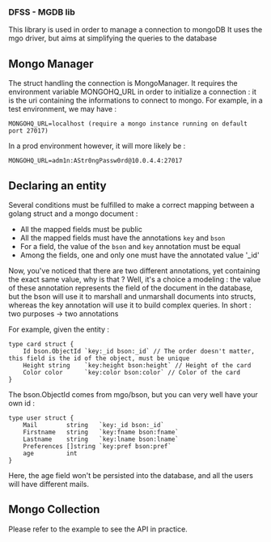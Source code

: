 ### DFSS - MGDB lib ###

This library is used in order to manage a connection to mongoDB
It uses the mgo driver, but aims at simplifying the queries to the database

## Mongo Manager ##

The struct handling the connection is MongoManager. It requires the environment variable MONGOHQ_URL in order to initialize a connection : it is the uri containing the informations to connect to mongo.
For example, in a test environment, we may have :

    MONGOHQ_URL=localhost (require a mongo instance running on default port 27017)

In a prod environment however, it will more likely be :

    MONGOHQ_URL=adm1n:AStr0ngPassw0rd@10.0.4.4:27017


## Declaring an entity ##

Several conditions must be fulfilled to make a correct mapping between a golang struct and a mongo document :
- All the mapped fields must be public
- All the mapped fields must have the annotations `key` and `bson`
- For a field, the value of the `bson` and `key` annotation must be equal
- Among the fields, one and only one must have the annotated value '_id'

Now, you've noticed that there are two different annotations, yet containing the exact same value, why is that ?
Well, it's a choice a modeling : the value of these annotation represents the field of the document in the database, but the bson will use it to marshall and unmarshall documents into structs, whereas the key annotation will use it to build complex queries. In short : two purposes -> two annotations

For example, given the entity :

    type card struct {
        Id bson.ObjectId `key:_id bson:_id` // The order doesn't matter, this field is the id of the object, must be unique
        Height string    `key:height bson:height` // Height of the card
        Color color      `key:color bson:color` // Color of the card
    }

The bson.ObjectId comes from mgo/bson, but you can very well have your own id :

    type user struct {
        Mail        string   `key:_id bson:_id`
        Firstname   string   `key:fname bson:fname`
        Lastname    string   `key:lname bson:lname`
        Preferences []string `key:pref bson:pref`
        age         int
    }

Here, the age field won't be persisted into the database, and all the users will have different mails.

## Mongo Collection ##

Please refer to the example to see the API in practice.
